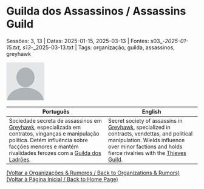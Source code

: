 # Guilda dos Assassinos / Assassins Guild

Sessões: 3, 13 | Datas: 2025-01-15, 2025-03-13 | Fontes: s03_-_2025-01-15.txt, s13_-_2025-03-13.txt | Tags: organização, guilda, assassinos, greyhawk

![Guilda dos Assassinos](docs/dm/organizations/blank.png)

| Português | English |
|-----------|---------|
| Sociedade secreta de assassinos em [Greyhawk](cidade_de_greyhawk.md), especializada em contratos, vinganças e manipulação política. Detém influência sobre facções menores e mantém rivalidades ferozes com a [Guilda dos Ladrões](guilda_dos_ladroes.md). | Secret society of assassins in [Greyhawk](cidade_de_greyhawk.md), specialized in contracts, vendettas, and political manipulation. Wields influence over minor factions and holds fierce rivalries with the [Thieves Guild](guilda_dos_ladroes.md). |

[(Voltar a Organizações & Rumores / Back to Organizations & Rumors)](organizacoes.md)  
[(Voltar à Página Inicial / Back to Home Page)](home.md)



















